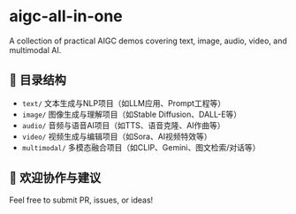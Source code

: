  # aigc-all-in-one

A collection of practical AIGC demos covering text, image, audio, video, and multimodal AI.

## 📁 目录结构

- `text/`      文本生成与NLP项目（如LLM应用、Prompt工程等）
- `image/`     图像生成与理解项目（如Stable Diffusion、DALL-E等）
- `audio/`     音频与语音AI项目（如TTS、语音克隆、AI作曲等）
- `video/`     视频生成与编辑项目（如Sora、AI视频特效等）
- `multimodal/` 多模态融合项目（如CLIP、Gemini、图文检索/对话等）

## 👏 欢迎协作与建议

Feel free to submit PR, issues, or ideas!

